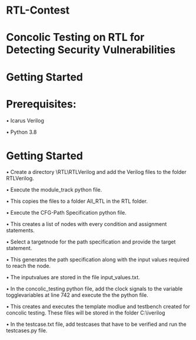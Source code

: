 # RTL-Contest

# Concolic Testing on RTL for Detecting Security Vulnerabilities

# Getting Started

# Prerequisites:

• Icarus Verilog

• Python 3.8

# Getting Started

• Create a directory \RTL\RTLVerilog and add the Verilog files to the folder RTLVerilog.

• Execute the module_track python file.

• This copies the files to a folder All_RTL in the RTL folder.

• Execute the CFG-Path Specification python file.

• This creates a list of nodes with every condition and assignment statements.

• Select a targetnode for the path specification and provide the target statement.

• This generates the path specification along with the input values required to reach the node.

• The inputvalues are stored in the file input_values.txt.

• In the concolic_testing python file, add the clock signals to the variable togglevariables at line 742 and execute the the python file.

• This creates and executes the template modlue and testbench created for concolic testing. These files will be stored in the folder C:\iverilog

• In the testcase.txt file, add testcases that have to be verified and run the testcases.py file.
